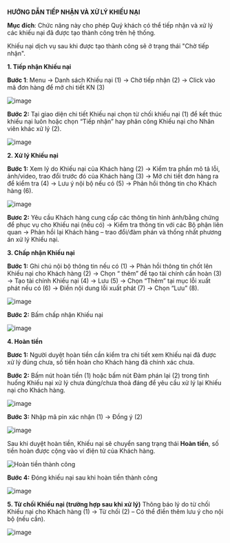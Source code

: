 **HƯỚNG DẪN TIẾP NHẬN VÀ XỬ LÝ KHIẾU NẠI**

**Mục đích**: Chức năng này cho phép Quý khách có thể tiếp nhận và xử lý các khiếu nại đã được tạo thành công trên hệ thống.

Khiếu nại dịch vụ sau khi được tạo thành công sẽ ở trạng thái "Chờ tiếp nhận".

**1.	Tiếp nhận Khiếu nại**

**Bước 1**: Menu -> Danh sách Khiếu nại (1) -> Chờ tiếp nhận (2) -> Click vào mã đơn hàng để mở chi tiết KN (3) 

 ![image](https://user-images.githubusercontent.com/85599407/128163704-3acd3de9-b3ba-44e2-a7a0-f3f1ae210ca4.png)

**Bước 2:** Tại giao diện chi tiết Khiếu nại chọn từ chối khiếu nại (1) để kết thúc khiếu nại luôn hoặc chọn “Tiếp nhận” hay phân công Khiếu nại cho Nhân viên khác xử lý (2).

![image](https://user-images.githubusercontent.com/85599407/128159752-3472dd84-b49c-4d92-a1f5-62ed3dd4afba.png)

**2.	Xử lý Khiếu nại**

**Bước 1:** Xem lý do Khiếu nại của Khách hàng (2) -> Kiểm tra phần mô tả lỗi, ảnh/video, trao đổi trước đó của Khách hàng (3) -> Mở chi tiết đơn hàng ra để kiểm tra (4) -> Lưu ý nội bộ nếu có (5) -> Phản hồi thông tin cho Khách hàng (6).

 ![image](https://user-images.githubusercontent.com/85599407/128163776-f1206738-b4ff-451f-9580-f0385e054ac8.png)

**Bươc 2:** Yêu cầu Khách hàng cung cấp các thông tin hình ảnh/bằng chứng để phục vụ cho Khiếu nại (nếu có) -> Kiểm tra thông tin với các Bộ phận liên quan -> Phản hồi lại Khách hàng – trao đổi/đàm phán và thống nhất phương án xử lý Khiếu nại. 

**3.	Chấp nhận Khiếu nại**

**Bước 1:** Ghi chú nội bộ thông tin nếu có (1) -> Phản hồi thông tin chốt lên Khiếu nại cho Khách hàng (2) -> Chọn “ thêm” để tạo tài chính cần hoàn (3) -> Tạo tài chính Khiếu nại (4) -> Lưu (5) -> Chọn “Thêm” tại mục lỗi xuất phát nếu có (6) -> Điền nội dung lỗi xuất phát (7) -> Chọn “Lưu” (8).

![image](https://user-images.githubusercontent.com/85599407/128163844-80d2711a-4d05-481f-8001-29a32b936a6b.png)
 
**Bước 2:** Bấm chấp nhận Khiếu nại 

![image](https://user-images.githubusercontent.com/85599407/128163903-c80fd352-2280-4c80-85df-e445068bbd4f.png)

**4.	Hoàn tiền**

**Bươc 1:** Người duyệt hoàn tiền cần kiểm tra chi tiết xem Khiếu nại đã được xử lý đúng chưa, số tiền hoàn cho Khách hàng đã chính xác chưa.

**Bước 2:** Bấm nút hoàn tiền (1) hoặc bấm nút Đàm phán lại (2) trong tình huống Khiếu nại xử lý chưa đúng/chưa thoả đáng để yêu cầu xử lý lại Khiếu nại cho Khách hàng.

 ![image](https://user-images.githubusercontent.com/85599407/128163958-3fe21df1-8617-4335-b1f7-fb8c0864631e.png)
 
**Bước 3:** Nhập mã pin xác nhận (1) -> Đồng ý (2)

![image](https://user-images.githubusercontent.com/85599407/128161007-fdffe96b-4192-4b76-bd7c-731eb21f1e2c.png)

Sau khi duyệt hoàn tiền, Khiếu nại sẽ chuyển sang trạng thái **Hoàn tiền**, số tiền hoàn được cộng vào ví điện tử của Khách hàng.

![Hoàn tiền thành công](https://user-images.githubusercontent.com/64824123/111941208-19dcde00-8b03-11eb-9248-478804bd79f1.png)

**Bước 4:** Đóng khiếu nại sau khi hoàn tiền thành công

![image](https://user-images.githubusercontent.com/85599407/128161370-d01b33a2-5da0-493a-a4c1-6cdb92ebe7ff.png)

**5.	Từ chối Khiếu nại (trường hợp sau khi xử lý)**
Thông báo lý do từ chối Khiếu nại cho Khách hàng (1) -> Từ chối (2) – Có thể điền thêm lưu ý cho nội bộ (nếu cần).

![image](https://user-images.githubusercontent.com/85599407/128164001-a506671f-851f-45f2-8cd6-f63da1b99954.png)
